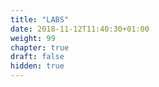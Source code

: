 ```yaml
---
title: "LABS"
date: 2018-11-12T11:40:30+01:00
weight: 99
chapter: true
draft: false
hidden: true
---
```

